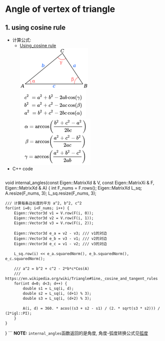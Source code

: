 # Angle of vertex of triangle
## 1. using cosine rule
- 计算公式:<br>
	- [Using_cosine rule](https://en.wikipedia.org/wiki/Triangle#Sine,_cosine_and_tangent_rules)<br>
![](pics/220px-Triangle_with_notations_2.svg.png)<br>
![](pics/cosine_rule.png)<br>
![](pics/angle_calculate.png)<br>
- C++ code
	```C++
void internal_angles(const Eigen::MatrixXd & V,
                     const Eigen::MatrixXi & F,
                     Eigen::MatrixXd & A) {
    int F_nums = F.rows();
    Eigen::MatrixXd L_sq;
    A.resize(F_nums, 3);
    L_sq.resize(F_nums, 3);

    /// 计算每条边长度的平方 a^2, b^2, c^2
    for(int i=0; i<F_nums; i++) {
        Eigen::Vector3d v1 = V.row(F(i, 0));
        Eigen::Vector3d v2 = V.row(F(i, 1));
        Eigen::Vector3d v3 = V.row(F(i, 2));

        Eigen::Vector3d e_a = v2 - v3; /// v1的对边
        Eigen::Vector3d e_b = v3 - v1; /// v2的对边
        Eigen::Vector3d e_c = v1 - v2; /// v3的对边

        L_sq.row(i) << e_a.squaredNorm(), e_b.squaredNorm(), e_c.squaredNorm();

        /// a^2 = b^2 + c^2 - 2*b*c*Cos(A)
        /// https://en.wikipedia.org/wiki/Triangle#Sine,_cosine_and_tangent_rules
        for(int d=0; d<3; d++) {
            double s1 = L_sq(i, d);
            double s2 = L_sq(i, (d+1) % 3);
            double s3 = L_sq(i, (d+2) % 3);

            A(i, d) = 360. * acos((s3 + s2 - s1) / (2. * sqrt(s3 * s2))) / (2*igl::PI);
        }
    }
}
    ```
**NOTE:** `internal_angles`函数返回的是角度, 角度-弧度转换公式见[弧度](https://zh.wikipedia.org/wiki/%E5%BC%A7%E5%BA%A6)